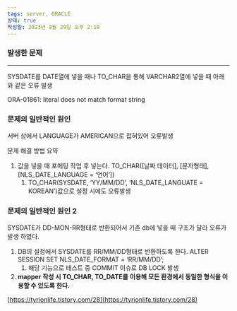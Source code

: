 ```yaml
---
tags: server, ORACLE
상태: true
작성일: 2023년 8월 29일 오후 2:18
---
```

### 발생한 문제
---

SYSDATE를 DATE열에 넣을 때나 TO_CHAR을 통해 VARCHAR2열에 넣을 때 아래와 같은 오류 발생

ORA-01861: literal does not match format string

### 문제의 일반적인 원인

서버 상에서 LANGUAGE가 AMERICAN으로 잡혀있어 오류발생

문제 해결 방법 요약

1. 값을 넣을 때 포메팅 작업 후 넣는다.
TO_CHAR([날짜 데이터], [문자형태], [NLS_DATE_LANGUAGE = ‘언어’])
    1. TO_CHAR(SYSDATE, ‘YY/MM/DD’, ‘NLS_DATE_LANGUATE = KOREAN’)값으로 설정 시에도 오류발생

### 문제의 일반적인 원인 2

SYSDATE가 DD-MON-RR형태로 반환되어서 기존 db에 넣을 때 구조가 달라 오류가 발생 하였다.

1. DB의 설정에서 SYSDATE를 RR/MM/DD형태로 반환하도록 한다.
ALTER SESSION SET NLS_DATE_FORMAT = ‘RR/MM/DD’;
    1. 해당 기능으로 테스트 중 COMMIT 이슈로 DB LOCK 발생
2. **mapper 작성 시 TO_CHAR, TO_DATE를 이용해 모든 환경에서 동일한 형식을 이용할 수 있도록 한다.**

[https://tyrionlife.tistory.com/28](https://tyrionlife.tistory.com/28)